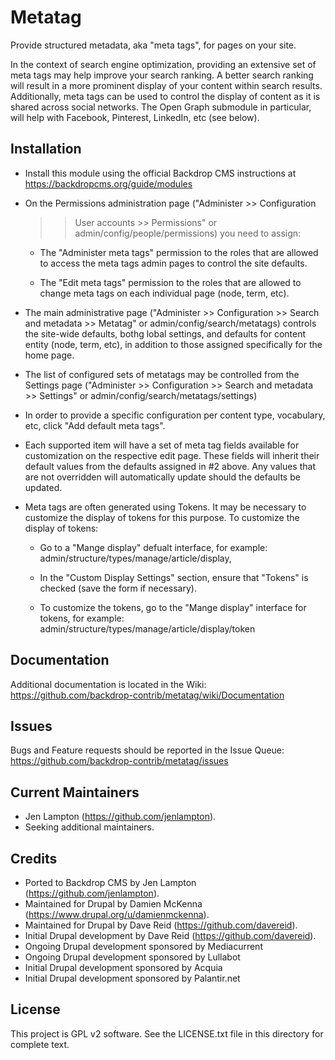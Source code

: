 Metatag
=======

Provide structured metadata, aka "meta tags", for pages on your site.

In the context of search engine optimization, providing an extensive set of
meta tags may help improve your search ranking. A better search ranking will
result in a more prominent display of your content within search results.
Additionally, meta tags can be used to control the display of content as it is
shared across social networks. The Open Graph submodule in particular, will help
with Facebook, Pinterest, LinkedIn, etc (see below).

Installation
------------

- Install this module using the official Backdrop CMS instructions at
  https://backdropcms.org/guide/modules

- On the Permissions administration page ("Administer >> Configuration
  >> User accounts >> Permissions" or admin/config/people/permissions)
  you need to assign:

   - The "Administer meta tags" permission to the roles that are allowed to
     access the meta tags admin pages to control the site defaults.

   - The "Edit meta tags" permission to the roles that are allowed to change
     meta tags on each individual page (node, term, etc).

- The main administrative page ("Administer >> Configuration >> Search and
  metadata >> Metatag" or admin/config/search/metatags) controls the site-wide
  defaults, bothg lobal settings, and defaults for content entity (node, term,
  etc), in addition to those assigned specifically for the home page.

- The list of configured sets of metatags may be controlled from the Settings
  page ("Administer >> Configuration >> Search and metadata >> Settings" or
  admin/config/search/metatags/settings)

- In order to provide a specific configuration per content type, vocabulary,
  etc, click "Add default meta tags".

- Each supported item will have a set of meta tag fields available for
  customization on the respective edit page. These fields will inherit their
  default values from the defaults assigned in #2 above. Any values that are
  not overridden will automatically update should the defaults be updated.

- Meta tags are often generated using Tokens. It may be necessary to customize
  the display of tokens for this purpose. To customize the display of tokens:

  - Go to a "Mange display" defualt interface, for example:
   admin/structure/types/manage/article/display,

  - In the "Custom Display Settings" section, ensure that "Tokens" is checked
    (save the form if necessary).

  - To customize the tokens, go to the "Mange display" interface for tokens,
    for example: admin/structure/types/manage/article/display/token


Documentation
-------------

Additional documentation is located in the Wiki:
https://github.com/backdrop-contrib/metatag/wiki/Documentation

Issues
------

Bugs and Feature requests should be reported in the Issue Queue:
https://github.com/backdrop-contrib/metatag/issues

Current Maintainers
-------------------

- Jen Lampton (https://github.com/jenlampton).
- Seeking additional maintainers.

Credits
-------

- Ported to Backdrop CMS by Jen Lampton (https://github.com/jenlampton).
- Maintained for Drupal by Damien McKenna (https://www.drupal.org/u/damienmckenna).
- Maintained for Drupal by Dave Reid (https://github.com/davereid).
- Initial Drupal development by Dave Reid (https://github.com/davereid).
- Ongoing Drupal development sponsored by Mediacurrent
- Ongoing Drupal development sponsored by Lullabot
- Initial Drupal development sponsored by Acquia
- Initial Drupal development sponsored by Palantir.net


License
-------

This project is GPL v2 software. See the LICENSE.txt file in this directory for
complete text.
